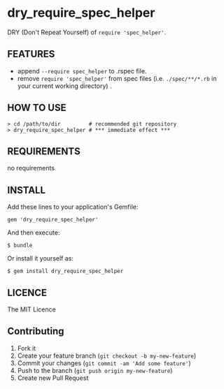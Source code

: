# dry_require_spec_helper

DRY (Don't Repeat Yourself) of `require 'spec_helper'`.

## FEATURES

* append `--require spec_helper` to .rspec file.
* remove `require 'spec_helper'` from spec files (i.e. `./spec/**/*.rb` in your current working directory) .

## HOW TO USE

```
> cd /path/to/dir         # recommended git repository
> dry_require_spec_helper # *** immediate effect ***
```

## REQUIREMENTS

no requirements

## INSTALL

Add these lines to your application's Gemfile:

```
gem 'dry_require_spec_helper'
```

And then execute:

```
$ bundle
```

Or install it yourself as:

```
$ gem install dry_require_spec_helper
```

## LICENCE

The MIT Licence

## Contributing

1. Fork it
2. Create your feature branch (`git checkout -b my-new-feature`)
3. Commit your changes (`git commit -am 'Add some feature'`)
4. Push to the branch (`git push origin my-new-feature`)
5. Create new Pull Request
